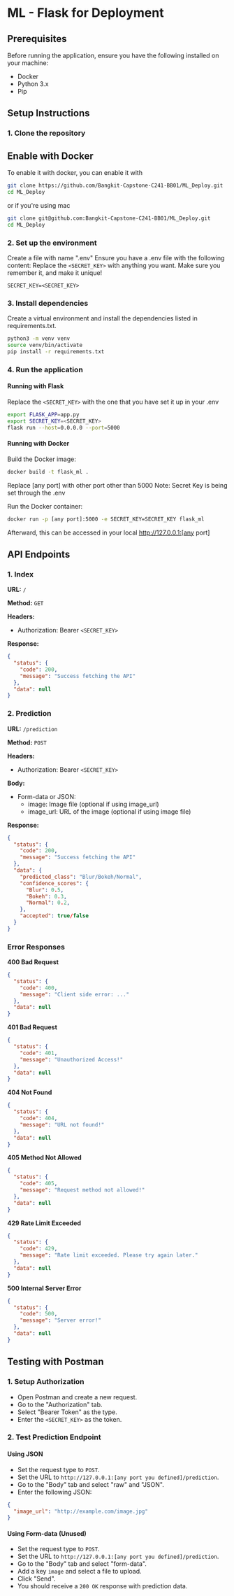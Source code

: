 # ML - Flask for Deployment

## Prerequisites

Before running the application, ensure you have the following installed on your machine:

- Docker
- Python 3.x
- Pip

## Setup Instructions

### 1. Clone the repository

## Enable with Docker
To enable it with docker, you can enable it with

```bash
git clone https://github.com/Bangkit-Capstone-C241-BB01/ML_Deploy.git
cd ML_Deploy
```

or if you're using mac
```bash
git clone git@github.com:Bangkit-Capstone-C241-BB01/ML_Deploy.git
cd ML_Deploy
```

### 2. Set up the environment

Create a file with name ".env"
Ensure you have a .env file with the following content:
Replace the `<SECRET_KEY>` with anything you want. Make sure you remember it, and make it unique!

```
SECRET_KEY=<SECRET_KEY>
```


### 3. Install dependencies

Create a virtual environment and install the dependencies listed in requirements.txt.

```bash
python3 -m venv venv
source venv/bin/activate
pip install -r requirements.txt
```

### 4. Run the application
#### Running with Flask

Replace the `<SECRET_KEY>` with the one that you have set it up in your .env

```bash
export FLASK_APP=app.py
export SECRET_KEY=<SECRET_KEY>  
flask run --host=0.0.0.0 --port=5000
```

#### Running with Docker
Build the Docker image:
```bash
docker build -t flask_ml .
```
Replace [any port] with other port other than 5000
Note: Secret Key is being set through the .env

Run the Docker container:
```bash
docker run -p [any port]:5000 -e SECRET_KEY=SECRET_KEY flask_ml
```

Afterward, this can be accessed in your local http://127.0.0.1:[any port]

## API Endpoints

### 1. Index

**URL:** `/`

**Method:** `GET`

**Headers:**
- Authorization: Bearer `<SECRET_KEY>`

**Response:**

```json
{
  "status": {
    "code": 200,
    "message": "Success fetching the API"
  },
  "data": null
}
```

### 2. Prediction

**URL:** `/prediction`

**Method:** `POST`

**Headers:**
- Authorization: Bearer `<SECRET_KEY>`

**Body:**
- Form-data or JSON:
  - image: Image file (optional if using image_url)
  - image_url: URL of the image (optional if using image file)

**Response:**

```json
{
  "status": {
    "code": 200,
    "message": "Success fetching the API"
  },
  "data": {
    "predicted_class": "Blur/Bokeh/Normal",
    "confidence_scores": {
      "Blur": 0.5,
      "Bokeh": 0.3,
      "Normal": 0.2,
    },
    "accepted": true/false
  }
}
```

### Error Responses

**400 Bad Request**

```json
{
  "status": {
    "code": 400,
    "message": "Client side error: ..."
  },
  "data": null
}
```

**401 Bad Request**

```json
{
  "status": {
    "code": 401,
    "message": "Unauthorized Access!"
  },
  "data": null
}
```

**404 Not Found**

```json
{
  "status": {
    "code": 404,
    "message": "URL not found!"
  },
  "data": null
}

```

**405 Method Not Allowed**

```json
{
  "status": {
    "code": 405,
    "message": "Request method not allowed!"
  },
  "data": null
}

```

**429 Rate Limit Exceeded**

```json
{
  "status": {
    "code": 429,
    "message": "Rate limit exceeded. Please try again later."
  },
  "data": null
}

```

**500 Internal Server Error**

```json
{
  "status": {
    "code": 500,
    "message": "Server error!"
  },
  "data": null
}

```



## Testing with Postman

### 1. Setup Authorization

- Open Postman and create a new request.
- Go to the "Authorization" tab.
- Select "Bearer Token" as the type.
- Enter the `<SECRET_KEY>` as the token.

### 2. Test Prediction Endpoint

#### Using JSON

- Set the request type to `POST`.
- Set the URL to `http://127.0.0.1:[any port you defined]/prediction`.
- Go to the "Body" tab and select "raw" and "JSON".
- Enter the following JSON:

```json
{
  "image_url": "http://example.com/image.jpg"
}
```

#### Using Form-data (Unused)

- Set the request type to `POST`.
- Set the URL to `http://127.0.0.1:[any port you defined]/prediction`.
- Go to the "Body" tab and select "form-data".
- Add a key `image` and select a file to upload.
- Click "Send".
- You should receive a `200 OK` response with prediction data.